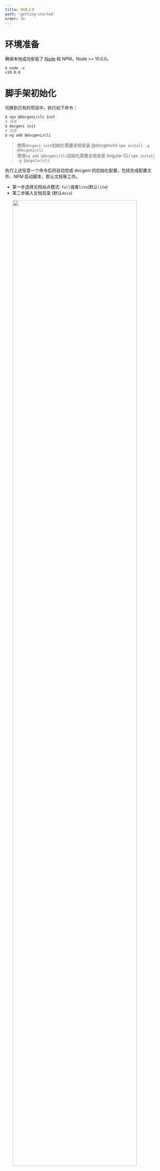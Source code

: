 ```yaml
---
title: 快速上手
path: 'getting-started'
order: 30
---
```

# 环境准备
确保本地成功安装了 [Node](https://nodejs.org/en/) 和 NPM，Node >= 10.0.0。
```
$ node -v
v10.0.0
```

# 脚手架初始化
切换到已有的项目中，执行如下命令：

```bash
$ npx @docgeni/cli init
# 或者 
$ docgeni init 
# 或者
$ ng add @docgeni/cli
```

>使用`docgeni init`初始化需要全局安装 @docgeni/cli `npm install -g @docgeni/cli`<br>
使用`ng add @docgeni/cli`初始化需要全局安装 Angular CLI `npm install -g @angular/cli`

执行上述任意一个命令后将自动完成 docgeni 的初始化配置，包括生成配置文件、NPM 启动脚本、默认文档等工作。
- 第一步选择文档站点模式: `full`或者`lite`(默认`lite`)
- 第二步输入文档目录 (默认`docs`)

<img class="mb-2" width="90%" style="padding-left: 5%;" src="https://cdn.pingcode.com/open-sources/docgeni/cli-init.png?4" />

初始化后，使用`npm run start:docs`启动文档站点，浏览器打开`http://127.0.0.1:4600` 即可访问。

Lite 模式的预览效果如下：
![](https://cdn.worktile.com/open-sources/docgeni/docgeni-lite-preview.png?2)

# 模板仓储初始化
我们提供了一个内置的 GitHub 模板仓储 [docgeni-template](https://github.com/docgeni/docgeni-template)。模板仓储默认使用`full`模式，且内置了一个`alib`组件库以及一些初始化配置，进入 [仓储模板首页](https://github.com/docgeni/docgeni-template) 点击右上角 "Use this template" 按钮。

<img class="mt-2" src="https://cdn.pingcode.com/open-sources/docgeni/use-docgeni-template.png" />

预览效果如下：
![](https://cdn.worktile.com/open-sources/docgeni/docgeni-template-preview.png?1)

# 手动初始化
## 安装
新建一个文件夹，或者切换到已有的项目中，执行下面命令安装 Docgeni CLI 和模版：

```bash
$ npm i @docgeni/cli @docgeni/template --save-dev
# 或者
$ yarn add @docgeni/cli @docgeni/template -D
```

安装后在`package.json`文件中添加如下脚本：

```json
{
  "scripts": {
    ...
    "start:docs": "docgeni serve --port 4600",
    "build:docs": "docgeni build --prod"
    ...
  }
}
```
## 配置
在根目录新建 `.docgenirc.js` 配置文件，拷贝如下配置代码:

```ts
/**
 * @type {import('@docgeni/core').DocgeniConfig}
 */
module.exports = {
    mode: 'lite',
    title: 'Docgeni',
    repoUrl: 'https://github.com/docgeni/docgeni',
    navs: [
        null,
        {
            title: 'GitHub',
            path: 'https://github.com/docgeni/docgeni',
            isExternal: true
        }
    ]
}
```
## 开始写文档

Docgeni 默认会扫描`docs`目录下的 Markdown 文件，我们可以先创建一个最简单的文档。

```base
$ mkdir docs && echo 'Hello Docgeni!' > docs/getting-started.md
```

执行 `npm run start:docs` 运行并打开 `http://127.0.0.1:4600` 地址访问试试

## .gitignore 忽略`.docgeni/site`
Docgeni 默认会在`.docgeni/site`文件夹下生成文档站点，为了避免冲突，请把`.docgeni/site`文件夹添加到 .gitignore 中。


# 组件文档
Docgeni 初始化脚手架会自动检测并添加当前 Angular 项目中的类库，类库的组件如果没有编写文档和示例，则不会显示，可以按照 [组件文档、API和示例](basic/component) 文档要求编写组件文档、API和示例，比如：组件根目录下有一个`button`组件，在`button/doc`下创建一个`en-us.md`文档（注意需要以默认多语言的Key命名），输入如下内容：

```
---
title: 按钮
subtitle: Button
---

## 何时使用
按钮用于开始一个即时操作。
```
展示效果如下:

![Component](https://cdn.pingcode.com/open-sources/docgeni/docgeni-lite-component-preview.png)

关于组件文档更多的配置参考：[组件文档、API和示例](guides/basic/component)
